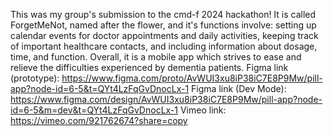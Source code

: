 This was my group's submission to the cmd-f 2024 hackathon! It is called ForgetMeNot, named after the flower, and it's functions involve: setting up calendar events for doctor appointments and daily activities, keeping track of important healthcare contacts, and including information about dosage, time, and function. Overall, it is a mobile app which strives to ease and relieve the difficulties experienced by dementia patients.
Figma link (prototype): https://www.figma.com/proto/AvWUI3xu8iP38iC7E8P9Mw/pill-app?node-id=6-5&t=QYt4LzFqGvDnocLx-1
Figma link (Dev Mode): https://www.figma.com/design/AvWUI3xu8iP38iC7E8P9Mw/pill-app?node-id=6-5&m=dev&t=QYt4LzFqGvDnocLx-1
Vimeo link: https://vimeo.com/921762674?share=copy
